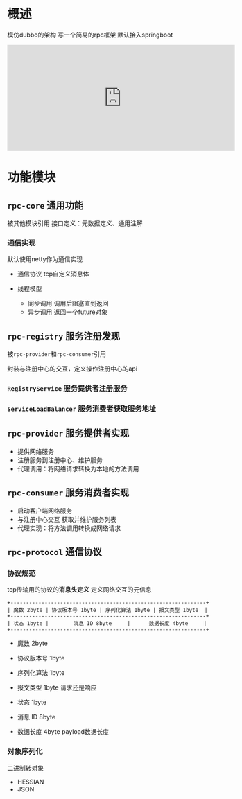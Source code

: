 # 概述
模仿dubbo的架构 写一个简易的rpc框架
默认接入springboot

<iframe id="embed_dom" name="embed_dom" frameborder="0" style="display:block;width:525px; height:245px;" src="https://www.processon.com/embed/5ec0d9e5e401fd16f43fb970"></iframe>

# 功能模块
## `rpc-core` 通用功能
被其他模块引用
接口定义：元数据定义、通用注解

### 通信实现 
默认使用netty作为通信实现

- 通信协议 tcp自定义消息体
  
- 线程模型
  - 同步调用 调用后阻塞直到返回
  - 异步调用 返回一个future对象

## `rpc-registry` 服务注册发现
被`rpc-provider`和`rpc-consumer`引用

封装与注册中心的交互，定义操作注册中心的api
### `RegistryService` 服务提供者注册服务

### `ServiceLoadBalancer` 服务消费者获取服务地址



## `rpc-provider` 服务提供者实现
- 提供网络服务
- 注册服务到注册中心、维护服务
- 代理调用：将网络请求转换为本地的方法调用

## `rpc-consumer` 服务消费者实现
- 启动客户端网络服务
- 与注册中心交互 获取并维护服务列表
- 代理实现：将方法调用转换成网络请求



## `rpc-protocol` 通信协议
### 协议规范
tcp传输用的协议的**消息头定义**
定义网络交互的元信息
```
+---------------------------------------------------------------+
| 魔数 2byte | 协议版本号 1byte | 序列化算法 1byte | 报文类型 1byte  |
+---------------------------------------------------------------+
| 状态 1byte |        消息 ID 8byte     |      数据长度 4byte     |
+---------------------------------------------------------------+
```
- 魔数 2byte

- 协议版本号 1byte

- 序列化算法 1byte

- 报文类型 1byte
  请求还是响应
- 状态 1byte
- 消息 ID 8byte
- 数据长度 4byte
  payload数据长度

### 对象序列化
二进制转对象
- HESSIAN
- JSON